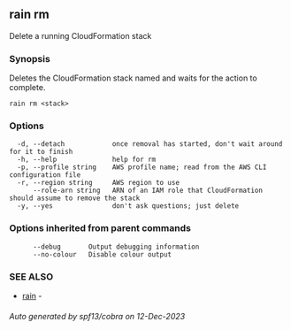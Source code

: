 ## rain rm

Delete a running CloudFormation stack

### Synopsis

Deletes the CloudFormation stack named <stack> and waits for the action to complete.

```
rain rm <stack>
```

### Options

```
  -d, --detach            once removal has started, don't wait around for it to finish
  -h, --help              help for rm
  -p, --profile string    AWS profile name; read from the AWS CLI configuration file
  -r, --region string     AWS region to use
      --role-arn string   ARN of an IAM role that CloudFormation should assume to remove the stack
  -y, --yes               don't ask questions; just delete
```

### Options inherited from parent commands

```
      --debug       Output debugging information
      --no-colour   Disable colour output
```

### SEE ALSO

* [rain](index.md)	 - 

###### Auto generated by spf13/cobra on 12-Dec-2023
